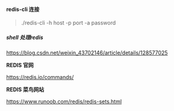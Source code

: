 


#### redis-cli 连接

> ./redis-cli -h host -p port -a password

##### shell 处理redis

https://blog.csdn.net/weixin_43702146/article/details/128577025

**REDIS 官网**

https://redis.io/commands/

**REDIS 菜鸟网站**

https://www.runoob.com/redis/redis-sets.html